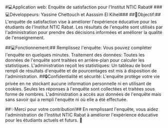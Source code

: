 #💻Application web: Enquête de satisfaction pour l'Institut NTIC Rabat#
###💻Développeurs: Yassine Chettouch et Aasssim El Kihel###
##🎯Objectif:##
L'enquête de satisfaction vise à améliorer l'expérience éducative pour les étudiants de l'Institut NTIC Rabat. Les résultats de l'enquête sont utilisés par l'administration pour prendre des décisions informées et améliorer la qualité de l'enseignement.

##💻Fonctionnement:##
Remplissez l'enquête: Vous pouvez compléter l'enquête en quelques minutes.
Traitement des données: Toutes les données de l'enquête sont traitées en arrière-plan pour calculer les statistiques.
L'administration reçoit les statistiques: Un tableau de bord rempli de résultats d'enquête et de pourcentages est mis à disposition de l'administration.
##🔒Confidentialité et sécurité:
L'enquête protège votre vie privée en ne stockant aucune information personnelle ni en utilisant de cookies. Seules les réponses à l'enquête sont collectées et traitées sous forme de nombres. L'administration a accès aux données de l'enquête mais sans savoir qui a rempli l'enquête ni où elle a été effectuée.

##✨Merci pour votre contribution!##
En remplissant l'enquête, vous aidez l'administration de l'Institut NTIC Rabat à améliorer l'expérience éducative pour les étudiants actuels et futurs. 🙌
